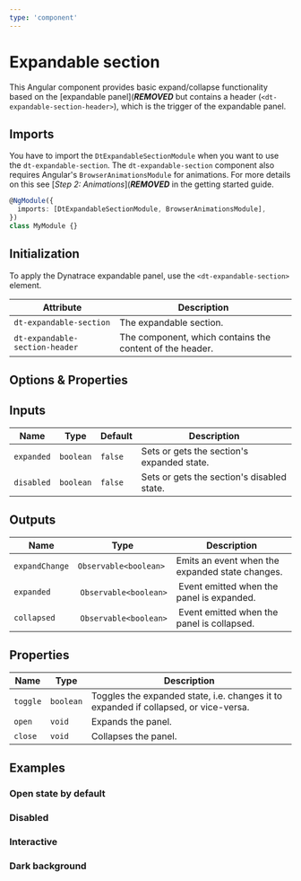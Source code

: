 ```yaml
---
type: 'component'
---
```


# Expandable section

This Angular component provides basic expand/collapse functionality based on the [expandable panel](***REMOVED*** but contains a header (`<dt-expandable-section-header>`), which is the trigger of the expandable panel.

## Imports

You have to import the `DtExpandableSectionModule` when you want to use the `dt-expandable-section`.
The `dt-expandable-section` component also requires Angular's `BrowserAnimationsModule` for animations. For more details on this see [_Step 2: Animations_](***REMOVED*** in the getting started guide.

```typescript
@NgModule({
  imports: [DtExpandableSectionModule, BrowserAnimationsModule],
})
class MyModule {}
```

## Initialization

To apply the Dynatrace expandable panel, use the `<dt-expandable-section>` element.

| Attribute                      | Description                                              |
| ------------------------------ | -------------------------------------------------------- |
| `dt-expandable-section`        | The expandable section.                                  |
| `dt-expandable-section-header` | The component, which contains the content of the header. |

<docs-source-example example="ExpandableSectionDefaultExample"></docs-source-example>

## Options & Properties

## Inputs

| Name       | Type      | Default | Description                                |
| ---------- | --------- | ------- | ------------------------------------------ |
| `expanded` | `boolean` | `false` | Sets or gets the section's expanded state. |
| `disabled` | `boolean` | `false` | Sets or gets the section's disabled state. |

## Outputs

| Name           | Type                   | Description                                     |
| -------------- | ---------------------- | ----------------------------------------------- |
| `expandChange` | `Observable<boolean>`  | Emits an event when the expanded state changes. |
| `expanded`     |  `Observable<boolean>` |  Event emitted when the panel is expanded.      |
| `collapsed`    |  `Observable<boolean>` |  Event emitted when the panel is collapsed.     |

## Properties

| Name     | Type      | Description                                                                          |
| -------- | --------- | ------------------------------------------------------------------------------------ |
| `toggle` | `boolean` | Toggles the expanded state, i.e. changes it to expanded if collapsed, or vice-versa. |
| `open`   | `void`    | Expands the panel.                                                                   |
| `close`  | `void`    | Collapses the panel.                                                                 |

## Examples

### Open state by default

<docs-source-example example="ExpandableSectionOpenExample"></docs-source-example>

### Disabled

<docs-source-example example="ExpandableSectionDisabledExample"></docs-source-example>

### Interactive

<docs-source-example example="ExpandableSectionInteractiveExample"></docs-source-example>

### Dark background

<docs-source-example example="ExpandableSectionDarkExample"></docs-source-example>
